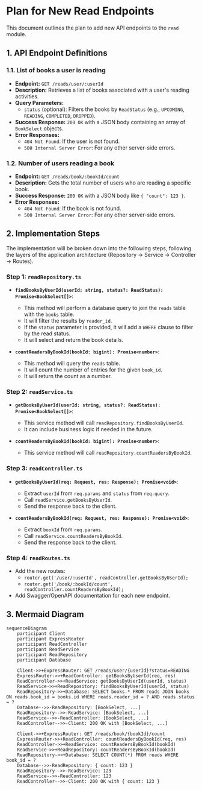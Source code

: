 # Plan for New Read Endpoints

This document outlines the plan to add new API endpoints to the `read` module.

## 1. API Endpoint Definitions

### 1.1. List of books a user is reading

-   **Endpoint:** `GET /reads/user/:userId`
-   **Description:** Retrieves a list of books associated with a user's reading activities.
-   **Query Parameters:**
    -   `status` (optional): Filters the books by `ReadStatus` (e.g., `UPCOMING`, `READING`, `COMPLETED`, `DROPPED`).
-   **Success Response:** `200 OK` with a JSON body containing an array of `BookSelect` objects.
-   **Error Responses:**
    -   `404 Not Found`: If the user is not found.
    -   `500 Internal Server Error`: For any other server-side errors.

### 1.2. Number of users reading a book

-   **Endpoint:** `GET /reads/book/:bookId/count`
-   **Description:** Gets the total number of users who are reading a specific book.
-   **Success Response:** `200 OK` with a JSON body like `{ "count": 123 }`.
-   **Error Responses:**
    -   `404 Not Found`: If the book is not found.
    -   `500 Internal Server Error`: For any other server-side errors.

## 2. Implementation Steps

The implementation will be broken down into the following steps, following the layers of the application architecture (Repository -> Service -> Controller -> Routes).

### Step 1: `readRepository.ts`

-   **`findBooksByUserId(userId: string, status?: ReadStatus): Promise<BookSelect[]>`**:
    -   This method will perform a database query to join the `reads` table with the `books` table.
    -   It will filter the results by `reader_id`.
    -   If the `status` parameter is provided, it will add a `WHERE` clause to filter by the read status.
    -   It will select and return the book details.

-   **`countReadersByBookId(bookId: bigint): Promise<number>`**:
    -   This method will query the `reads` table.
    -   It will count the number of entries for the given `book_id`.
    -   It will return the count as a number.

### Step 2: `readService.ts`

-   **`getBooksByUserId(userId: string, status?: ReadStatus): Promise<BookSelect[]>`**:
    -   This service method will call `readRepository.findBooksByUserId`.
    -   It can include business logic if needed in the future.

-   **`countReadersByBookId(bookId: bigint): Promise<number>`**:
    -   This service method will call `readRepository.countReadersByBookId`.

### Step 3: `readController.ts`

-   **`getBooksByUserId(req: Request, res: Response): Promise<void>`**:
    -   Extract `userId` from `req.params` and `status` from `req.query`.
    -   Call `readService.getBooksByUserId`.
    -   Send the response back to the client.

-   **`countReadersByBookId(req: Request, res: Response): Promise<void>`**:
    -   Extract `bookId` from `req.params`.
    -   Call `readService.countReadersByBookId`.
    -   Send the response back to the client.

### Step 4: `readRoutes.ts`

-   Add the new routes:
    -   `router.get('/user/:userId', readController.getBooksByUserId);`
    -   `router.get('/book/:bookId/count', readController.countReadersByBookId);`
-   Add Swagger/OpenAPI documentation for each new endpoint.

## 3. Mermaid Diagram

```mermaid
sequenceDiagram
    participant Client
    participant ExpressRouter
    participant ReadController
    participant ReadService
    participant ReadRepository
    participant Database

    Client->>+ExpressRouter: GET /reads/user/{userId}?status=READING
    ExpressRouter->>+ReadController: getBooksByUserId(req, res)
    ReadController->>+ReadService: getBooksByUserId(userId, status)
    ReadService->>+ReadRepository: findBooksByUserId(userId, status)
    ReadRepository->>+Database: SELECT books.* FROM reads JOIN books ON reads.book_id = books.id WHERE reads.reader_id = ? AND reads.status = ?
    Database-->>-ReadRepository: [BookSelect, ...]
    ReadRepository-->>-ReadService: [BookSelect, ...]
    ReadService-->>-ReadController: [BookSelect, ...]
    ReadController-->>-Client: 200 OK with [BookSelect, ...]

    Client->>+ExpressRouter: GET /reads/book/{bookId}/count
    ExpressRouter->>+ReadController: countReadersByBookId(req, res)
    ReadController->>+ReadService: countReadersByBookId(bookId)
    ReadService->>+ReadRepository: countReadersByBookId(bookId)
    ReadRepository->>+Database: SELECT COUNT(*) FROM reads WHERE book_id = ?
    Database-->>-ReadRepository: { count: 123 }
    ReadRepository-->>-ReadService: 123
    ReadService-->>-ReadController: 123
    ReadController-->>-Client: 200 OK with { count: 123 }